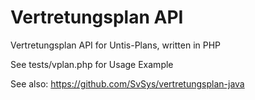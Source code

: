 # Vertretungsplan API
Vertretungsplan API for Untis-Plans, written in PHP

See tests/vplan.php for Usage Example


See also: https://github.com/SvSys/vertretungsplan-java
